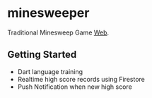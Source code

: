 # minesweeper

Traditional Minesweep Game [Web](https://hk-minesweeper.web.app/). 

## Getting Started

- Dart language training
- Realtime high score records using Firestore
- Push Notification when new high score
